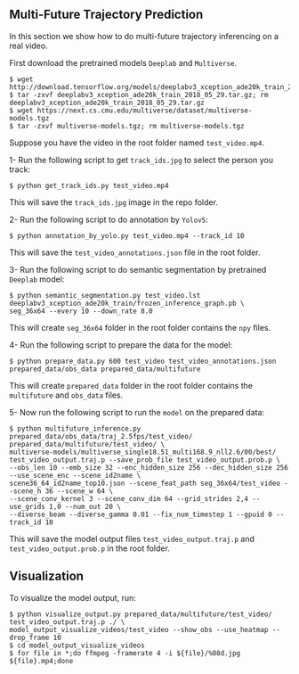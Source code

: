 ## Multi-Future Trajectory Prediction
In this section we show how to do multi-future trajectory inferencing on a real video.

First download the pretrained models `Deeplab` and `Multiverse`.
```
$ wget http://download.tensorflow.org/models/deeplabv3_xception_ade20k_train_2018_05_29.tar.gz
$ tar -zxvf deeplabv3_xception_ade20k_train_2018_05_29.tar.gz; rm deeplabv3_xception_ade20k_train_2018_05_29.tar.gz
$ wget https://next.cs.cmu.edu/multiverse/dataset/multiverse-models.tgz
$ tar -zxvf multiverse-models.tgz; rm multiverse-models.tgz
```

Suppose you have the video in the root folder named `test_video.mp4`.

1- Run the following script to get `track_ids.jpg` to select the person you track:
```
$ python get_track_ids.py test_video.mp4
```

This will save the `track_ids.jpg` image in the repo folder.

2- Run the following script to do annotation by `Yolov5`:
```
$ python annotation_by_yolo.py test_video.mp4 --track_id 10
```

This will save the `test_video_annotations.json` file in the root folder.

3- Run the following script to do semantic segmentation by pretrained `Deeplab` model:
```
$ python semantic_segmentation.py test_video.lst deeplabv3_xception_ade20k_train/frozen_inference_graph.pb \
seg_36x64 --every 10 --down_rate 8.0
```

This will create `seg_36x64` folder in the root folder contains the `npy` files.

4- Run the following script to prepare the data for the model:
```
$ python prepare_data.py 600 test_video test_video_annotations.json prepared_data/obs_data prepared_data/multifuture
```

This will create `prepared_data` folder in the root folder contains the `multifuture` and `obs_data` files.

5- Now run the following script to run the `model` on the prepared data:
```
$ python multifuture_inference.py prepared_data/obs_data/traj_2.5fps/test_video/ prepared_data/multifuture/test_video/ \
multiverse-models/multiverse_single18.51_multi168.9_nll2.6/00/best/ test_video_output.traj.p --save_prob_file test_video_output.prob.p \
--obs_len 10 --emb_size 32 --enc_hidden_size 256 --dec_hidden_size 256 --use_scene_enc --scene_id2name \
scene36_64_id2name_top10.json --scene_feat_path seg_36x64/test_video --scene_h 36 --scene_w 64 \
--scene_conv_kernel 3 --scene_conv_dim 64 --grid_strides 2,4 --use_grids 1,0 --num_out 20 \
--diverse_beam --diverse_gamma 0.01 --fix_num_timestep 1 --gpuid 0 --track_id 10
```

This will save the model output files `test_video_output.traj.p` and `test_video_output.prob.p` in the root folder.

## Visualization
To visualize the model output, run:
```
$ python visualize_output.py prepared_data/multifuture/test_video/ test_video_output.traj.p ./ \
model_output_visualize_videos/test_video --show_obs --use_heatmap --drop_frame 10
$ cd model_output_visualize_videos
$ for file in *;do ffmpeg -framerate 4 -i ${file}/%08d.jpg ${file}.mp4;done
```
